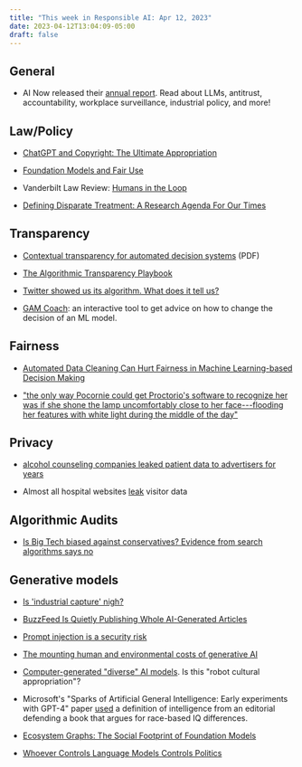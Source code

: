 ```yaml
---
title: "This week in Responsible AI: Apr 12, 2023"
date: 2023-04-12T13:04:09-05:00
draft: false
---
```


## General

- AI Now released their [annual report](https://ainowinstitute.org/2023-landscape). Read about LLMs, antitrust, accountability, workplace surveillance, industrial policy, and more!

## Law/Policy

- [ChatGPT and Copyright: The Ultimate Appropriation](https://techpolicy.press/chatgpt-and-copyright-the-ultimate-appropriation/)

- [Foundation Models and Fair Use](https://arxiv.org/abs/2303.15715)

- Vanderbilt Law Review: [Humans in the Loop](https://vanderbiltlawreview.org/lawreview/2023/03/humans-in-the-loop/)

-  [Defining Disparate Treatment: A Research Agenda For Our Times](https://papers.ssrn.com/sol3/papers.cfm?abstract_id=4409714) 

## Transparency

- [Contextual transparency for automated decision systems](https://www.nature.com/articles/s42256-023-00623-7.epdf?sharing_token=mUWY2nNDVRkXAk3rPaRLUdRgN0jAjWel9jnR3ZoTv0P9184ur6aW-z48bzYkoPmlsTYPtIvPCAk_ayHnwLBpBawLWNn2-mpn_OaFiud6O17PfVT6wy35-4YKSFMiVpkylJFsS_-0OR3zaq1cfg4Cn9BmrMJA3qZLUjiPiAQwjbM%3D) (PDF)

- [The Algorithmic Transparency Playbook](https://dataresponsibly.github.io/algorithmic-transparency-playbook/)

- [Twitter showed us its algorithm. What does it tell us?](https://knightcolumbia.org/blog/twitter-showed-us-its-algorithm-what-does-it-tell-us)

- [GAM Coach](https://poloclub.github.io/gam-coach/): an interactive tool to get advice on how to change the decision of an ML model.

## Fairness

- [Automated Data Cleaning Can Hurt Fairness in Machine Learning-based Decision Making](https://ssc.io/pdf/demodq.pdf)

- ["the only way Pocornie could get Proctorio's software to recognize her was if she shone the lamp uncomfortably close to her face---flooding her features with white light during the middle of the day"](https://t.co/drxzsG8ztu)


## Privacy

- [alcohol counseling companies leaked patient data to advertisers for years](https://www.theverge.com/2023/4/4/23669704/alcohol-counseling-patient-data-leak-monument-tempest)

- Almost all hospital websites [leak](https://www.statnews.com/2023/04/03/hospitals-hipaa-health-data-pixel-tracker/) visitor data

## Algorithmic Audits

- [Is Big Tech biased against conservatives? Evidence from search algorithms says no](https://mailchi.mp/70965cb57f98/weekly-updates-on-covid-19s-impact-on-journalism-2083655?e=c478778f65)

## Generative models

- [Is 'industrial capture' nigh?](https://venturebeat.com/ai/as-anthropic-seeks-billions-to-take-on-openai-industrial-capture-is-nigh-or-is-it/)

- [BuzzFeed Is Quietly Publishing Whole AI-Generated Articles](https://futurism.com/buzzfeed-publishing-articles-by-ai?mc_cid=51107816df&mc_eid=f14ac890df)

- [Prompt injection is a security risk](https://mailchi.mp/technologyreview.com/glitchy-spammy-scammy-ai-powered-internet?e=f14ac890df)

- [The mounting human and environmental costs of generative AI](https://arstechnica.com/gadgets/2023/04/generative-ai-is-cool-but-lets-not-forget-its-human-and-environmental-costs/)

- [Computer-generated "diverse" AI models](https://www.theguardian.com/fashion/2023/apr/03/ai-virtual-models-fashion-brands?mc_cid=962030d65a&mc_eid=51ebdccff1). Is this "robot cultural appropriation"?

- Microsoft's "Sparks of Artificial General Intelligence: Early experiments with GPT-4" paper [used](https://twitter.com/TimoPG/status/1645567315407409155?s=20) a definition of intelligence from an editorial defending a book that argues for race-based IQ differences.

- [Ecosystem Graphs: The Social Footprint of Foundation Models](https://hai.stanford.edu/news/ecosystem-graphs-social-footprint-foundation-models?utm_source=twitter&utm_medium=social&utm_content=Stanford%20HAI_twitter_StanfordHAI_202304101045_sf176670622&utm_campaign=&sf176670622=1)

- [Whoever Controls Language Models Controls Politics](https://hannesbajohr.de/en/2023/04/08/whoever-controls-language-models-controls-politics/)